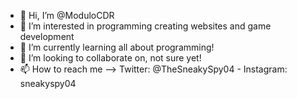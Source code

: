 - 👋 Hi, I’m @ModuloCDR
- 👀 I’m interested in programming creating websites and game development
- 🌱 I’m currently learning all about programming!
- 💞️ I’m looking to collaborate on, not sure yet!
- 📫 How to reach me --> Twitter: @TheSneakySpy04 - Instagram: sneakyspy04

<!---
ModuloCDR/ModuloCDR is a ✨ special ✨ repository because its `README.md` (this file) appears on your GitHub profile.
You can click the Preview link to take a look at your changes.
--->
